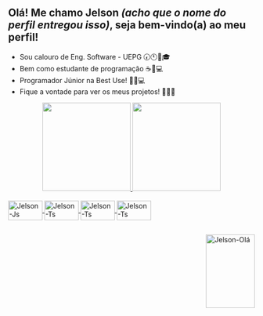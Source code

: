 ## Olá! Me chamo Jelson *(acho que o nome do perfil entregou isso)*, seja bem-vindo(a) ao meu perfil!

- Sou calouro de Eng. Software - UEPG 🕢🕚🏫🎓
- Bem como estudante de programação ☕💾💻
- Programador Júnior na Best Use! 👨‍💻💻
- Fique a vontade para ver os meus projetos! 📓👨‍💻   

<div align="center">
  <a href="https://github.com/JelsonJr">
  <img height="180em" src="https://github-readme-stats.vercel.app/api?username=JelsonJr&show_icons=true&theme=dracula&include_all_commits=true&count_private=true"/>
  <img height="180em" src="https://github-readme-stats.vercel.app/api/top-langs/?username=JelsonJr&layout=compact&langs_count=7&theme=dracula"/>
</div>

<div style="display: inline_block"><br>
  <img align="center" alt="Jelson-Js" height="40" width="70" src="https://img.shields.io/badge/HTML-239120?style=for-the-badge&logo=html5&logoColor=white">
  <img align="center" alt="Jelson-Ts" height="40" width="70" src="https://img.shields.io/badge/JavaScript-F7DF1E?style=for-the-badge&logo=javascript&logoColor=black">
  <img align="center" alt="Jelson-Ts" height="40" width="70" src="https://img.shields.io/badge/Java-ED8B00?style=for-the-badge&logo=java&logoColor=white">
  <img align="center" alt="Jelson-Ts" height="40" width="70" src="https://img.shields.io/badge/CSS-239120?&style=for-the-badge&logo=css3&logoColor=white">
 </div>
 
  ##
  
<div>
 <img align="right" alt="Jelson-Olá" height="150" width="100" src="https://media.discordapp.net/attachments/881675315439611924/882758897700569098/Webp.net-gifmaker.gif?width=453&height=453">
</div>
